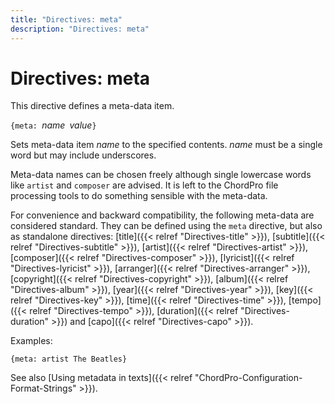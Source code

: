 ```yaml
---
title: "Directives: meta"
description: "Directives: meta"
---
```


# Directives: meta

This directive defines a meta-data item.

`{meta: `*name*` `*value*`}`

Sets meta-data item _name_ to the specified contents. _name_ must be a
single word but may include underscores.

Meta-data names can be chosen freely although single lowercase words like `artist` and `composer` are advised. It is left to the ChordPro file processing tools to do something sensible with the meta-data.

For convenience and backward compatibility, the following meta-data are considered standard. They can be defined using the `meta` directive, but also as standalone directives: [title]({{< relref "Directives-title" >}}),
[subtitle]({{< relref "Directives-subtitle" >}}),
[artist]({{< relref "Directives-artist" >}}),
[composer]({{< relref "Directives-composer" >}}),
[lyricist]({{< relref "Directives-lyricist" >}}),
[arranger]({{< relref "Directives-arranger" >}}),
[copyright]({{< relref "Directives-copyright" >}}),
[album]({{< relref "Directives-album" >}}),
[year]({{< relref "Directives-year" >}}),
[key]({{< relref "Directives-key" >}}),
[time]({{< relref "Directives-time" >}}),
[tempo]({{< relref "Directives-tempo" >}}),
[duration]({{< relref "Directives-duration" >}})
and
[capo]({{< relref "Directives-capo" >}}).

Examples:

    {meta: artist The Beatles}

See also [Using metadata in texts]({{< relref "ChordPro-Configuration-Format-Strings" >}}).
